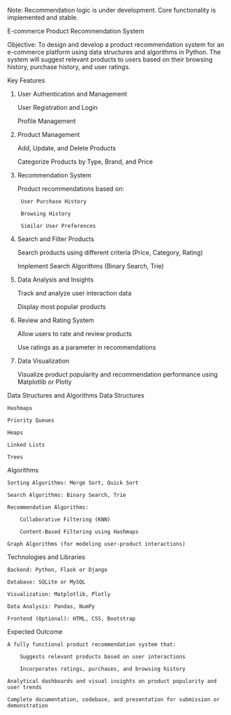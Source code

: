 Note: Recommendation logic is under development. Core functionality is implemented and stable.

E-commerce Product Recommendation System

Objective:
To design and develop a product recommendation system for an e-commerce platform using data structures and algorithms in Python. The system will suggest relevant products to users based on their browsing history, purchase history, and user ratings.

Key Features
1. User Authentication and Management

    User Registration and Login

    Profile Management

2. Product Management

    Add, Update, and Delete Products

    Categorize Products by Type, Brand, and Price

3. Recommendation System

    Product recommendations based on:

        User Purchase History

        Browsing History

        Similar User Preferences

4. Search and Filter Products

    Search products using different criteria (Price, Category, Rating)

    Implement Search Algorithms (Binary Search, Trie)

5. Data Analysis and Insights

    Track and analyze user interaction data

    Display most popular products

6. Review and Rating System

    Allow users to rate and review products

    Use ratings as a parameter in recommendations

7. Data Visualization

    Visualize product popularity and recommendation performance using Matplotlib or Plotly

Data Structures and Algorithms
Data Structures

    Hashmaps

    Priority Queues

    Heaps

    Linked Lists

    Trees

Algorithms

    Sorting Algorithms: Merge Sort, Quick Sort

    Search Algorithms: Binary Search, Trie

    Recommendation Algorithms:

        Collaborative Filtering (KNN)

        Content-Based Filtering using Hashmaps

    Graph Algorithms (for modeling user-product interactions)

Technologies and Libraries

    Backend: Python, Flask or Django

    Database: SQLite or MySQL

    Visualization: Matplotlib, Plotly

    Data Analysis: Pandas, NumPy

    Frontend (Optional): HTML, CSS, Bootstrap

Expected Outcome

    A fully functional product recommendation system that:

        Suggests relevant products based on user interactions

        Incorporates ratings, purchases, and browsing history

    Analytical dashboards and visual insights on product popularity and user trends

    Complete documentation, codebase, and presentation for submission or demonstration
